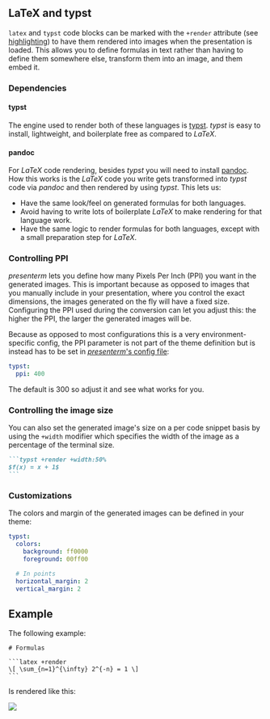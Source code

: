 ## LaTeX and typst

`latex` and `typst` code blocks can be marked with the `+render` attribute (see [highlighting](code-highlight.html)) to 
have them rendered into images when the presentation is loaded. This allows you to define formulas in text rather than 
having to define them somewhere else, transform them into an image, and them embed it.

### Dependencies

#### typst

The engine used to render both of these languages is [typst](https://github.com/typst/typst). _typst_ is easy to 
install, lightweight, and boilerplate free as compared to _LaTeX_.

#### pandoc

For _LaTeX_ code rendering, besides _typst_ you will need to install [pandoc](https://github.com/jgm/pandoc). How this 
works is the _LaTeX_ code you write gets transformed into _typst_ code via _pandoc_ and then rendered by using _typst_. 
This lets us:
* Have the same look/feel on generated formulas for both languages.
* Avoid having to write lots of boilerplate _LaTeX_ to make rendering for that language work.
* Have the same logic to render formulas for both languages, except with a small preparation step for _LaTeX_.

### Controlling PPI

_presenterm_ lets you define how many Pixels Per Inch (PPI) you want in the generated images. This is important because 
as opposed to images that you manually include in your presentation, where you control the exact dimensions, the images 
generated on the fly will have a fixed size. Configuring the PPI used during the conversion can let you adjust this: the 
higher the PPI, the larger the generated images will be.

Because as opposed to most configurations this is a very environment-specific config, the PPI parameter is not part of 
the theme definition but is instead has to be set in [_presenterm_'s config file](configuration.html):

```yaml
typst:
  ppi: 400
```

The default is 300 so adjust it and see what works for you.

### Controlling the image size

You can also set the generated image's size on a per code snippet basis by using the `+width` modifier which specifies 
the width of the image as a percentage of the terminal size.

~~~markdown
```typst +render +width:50%
$f(x) = x + 1$
```
~~~

### Customizations

The colors and margin of the generated images can be defined in your theme:

```yaml
typst:
  colors:
    background: ff0000
    foreground: 00ff00

  # In points
  horizontal_margin: 2
  vertical_margin: 2
```

## Example

The following example:

~~~
# Formulas

```latex +render
\[ \sum_{n=1}^{\infty} 2^{-n} = 1 \]
```
~~~

Is rendered like this:

![](../assets/formula.png)
